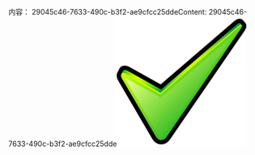 <span data-ttu-id="9a798-101">内容： 29045c46-7633-490c-b3f2-ae9cfcc25dde</span><span class="sxs-lookup"><span data-stu-id="9a798-101">Content: 29045c46-7633-490c-b3f2-ae9cfcc25dde</span></span>![图像](2cb10edf-7880-4073-8d13-21e47ac96d3f.png)
